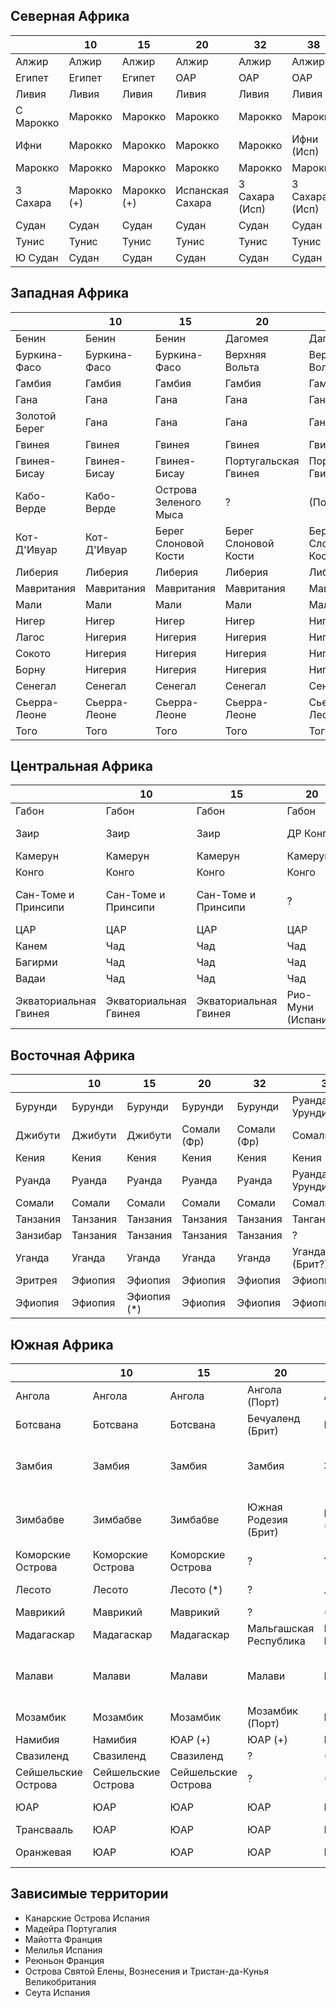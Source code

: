 ## Северная Африка

|           |10             |15             |20                 |32             |38             |55             |64             |...        |
|-----------|---------------|---------------|-------------------|---------------|---------------|---------------|---------------|-----------|
|Алжир      |Алжир          |Алжир          |Алжир              |Алжир          |Алжир          |Франция        |Франция        |Франция    |
|Египет     |Египет         |Египет         |ОАР                |ОАР            |ОАР            |Великобритания |Великобритания |Османия    |
|Ливия      |Ливия          |Ливия          |Ливия              |Ливия          |Ливия          |Великобритания |Италия         |Османия    |
|С Марокко  |Марокко        |Марокко        |Марокко            |Марокко        |Марокко        |Нац. Испания   |Респ. Испания  |Франция    |
|Ифни       |Марокко        |Марокко        |Марокко            |Марокко        |Ифни (Исп)     |Нац. Испания   |Респ. Испания  |Ифни (Исп) |
|Марокко    |Марокко        |Марокко        |Марокко            |Марокко        |Марокко        |Франция        |Франция        |Франция    |
|З Сахара   |Марокко (+)    |Марокко (+)    |Испанская Сахара   |З Сахара (Исп) |З Сахара (Исп) |Нац. Испания   |Респ. Испания  |-          |
|Судан      |Судан          |Судан          |Судан              |Судан          |Судан          |Великобритания |Великобритания |Османия    |
|Тунис      |Тунис          |Тунис          |Тунис              |Тунис          |Тунис          |Франция        |Франция        |Османия    |
|Ю Судан    |Судан          |Судан          |Судан              |Судан          |Судан          |Великобритания |Великобритания |Дарфур     |

## Западная Африка

|               |10             |15                     |20                     |32                     |38                     |55             |64             |...                    |
|---------------|---------------|-----------------------|-----------------------|-----------------------|-----------------------|---------------|---------------|-----------------------|
|Бенин          |Бенин          |Бенин                  |Дагомея                |Дагомея                |Дагомея                |Франция        |Франция        |Дагомея (Фр)           |
|Буркина-Фасо   |Буркина-Фасо   |Буркина-Фасо           |Верхняя Вольта         |Верхняя Вольта         |Верхняя Вольта         |Франция        |Франция        |-                      |
|Гамбия         |Гамбия         |Гамбия                 |Гамбия                 |Гамбия                 |Гамбия (Брит)          |Великобритания |Великобритания |Гамбия (Брит)          |
|Гана           |Гана           |Гана                   |Гана                   |Гана                   |Гана                   |Великобритания |Великобритания |Ашанти                 |
|Золотой Берег  |Гана           |Гана                   |Гана                   |Гана                   |Гана                   |Великобритания |Великобритания |Золотой Берег (Брит)   |
|Гвинея         |Гвинея         |Гвинея                 |Гвинея                 |Гвинея                 |Гвинея                 |Великобритания |Великобритания |Франция                |
|Гвинея-Бисау   |Гвинея-Бисау   |Гвинея-Бисау           |Португальская Гвинея   |Португальская Гвинея   |Португальская Гвинея   |Португалия     |Португалия     |Португалия             |
|Кабо-Верде     |Кабо-Верде     |Острова Зеленого Мыса  |?                      |(Португалия)           |(Португалия)           |Португалия     |Португалия     |Португалия             |
|Кот-Д'Ивуар    |Кот-Д'Ивуар    |Берег Слоновой Кости   |Берег Слоновой Кости   |Берег Слоновой Кости   |Берег Слоновой Кости   |Франция        |Франция        |(Франция)              |
|Либерия        |Либерия        |Либерия                |Либерия                |Либерия                |Либерия                |Либерия        |Либерия        |Либерия                |
|Мавритания     |Мавритания     |Мавритания             |Мавритания             |Мавритания             |Мавритания             |Франция        |Франция        |-                      |
|Мали           |Мали           |Мали                   |Мали                   |Мали                   |Мали                   |Франция        |Франция        |-                      |
|Нигер          |Нигер          |Нигер                  |Нигер                  |Нигер                  |Нигер                  |Франция        |Франция        |-                      |
|Лагос          |Нигерия        |Нигерия                |Нигерия                |Нигерия                |Нигерия                |Великобритания |Великобритания |Лагос (Брит)           |
|Сокото         |Нигерия        |Нигерия                |Нигерия                |Нигерия                |Нигерия                |Великобритания |Великобритания |Сокото                 |
|Борну          |Нигерия        |Нигерия                |Нигерия                |Нигерия                |Нигерия                |Великобритания |Великобритания |Борну                  |
|Сенегал        |Сенегал        |Сенегал                |Сенегал                |Сенегал                |Сенегал                |Франция        |Франция        |Франция                |
|Сьерра-Леоне   |Сьерра-Леоне   |Сьерра-Леоне           |Сьерра-Леоне           |Сьерра-Леоне           |Сьерра-Леоне           |Великобритания |Великобритания |(Великобритания)       |
|Того           |Того           |Того                   |Того                   |Того                   |Того                   |Франция        |Франция        |-                      |

## Центральная Африка

|                       |10                     |15                     |20                 |32             |38             |55             |64             |...                    |
|-----------------------|-----------------------|-----------------------|-------------------|---------------|---------------|---------------|---------------|-----------------------|
|Габон                  |Габон                  |Габон                  |Габон              |Габон          |Габон          |Франция        |Франция        |-                      |
|Заир                   |Заир                   |Заир                   |ДР Конго           |ДР Конго       |ДР Конго       |Бельгия        |Бельгия        |Конго                  |
|Камерун                |Камерун                |Камерун                |Камерун            |Камерун        |Камерун        |Франция        |Франция        |Адамава                |
|Конго                  |Конго                  |Конго                  |Конго              |Конго          |Конго          |Франция        |Франция        |-                      |
|Сан-Томе и Принсипи    |Сан-Томе и Принсипи    |Сан-Томе и Принсипи    |?                  |?              |?              |Португалия     |Португалия     |Сан-Томе и Принсипи    |
|ЦАР                    |ЦАР                    |ЦАР                    |ЦАР                |ЦАР            |ЦАР            |Франция        |Франция        |-                      |
|Канем                  |Чад                    |Чад                    |Чад                |Чад            |Чад            |Франция        |Франция        |Канем                  |
|Багирми                |Чад                    |Чад                    |Чад                |Чад            |Чад            |Франция        |Франция        |Багирми                |
|Вадаи                  |Чад                    |Чад                    |Чад                |Чад            |Чад            |Франция        |Франция        |Вадаи                  |
|Экваториальная Гвинея  |Экваториальная Гвинея  |Экваториальная Гвинея  |Рио-Муни (Испания) |Рио-Муни (Исп) |Рио-Муни (Исп) |Нац. Испания   |Респ. Испания  |Рио-Муни (Исп)         |

## Восточная Африка

|               |10         |15             |20             |32             |38                     |55             |64             |...        |
|---------------|-----------|---------------|---------------|---------------|-----------------------|---------------|---------------|-----------|
|Бурунди        |Бурунди    |Бурунди        |Бурунди        |Бурунди        |Руанда-Урунди(Бельг)   |Бельгия        |Бельгия        |Вахума     |
|Джибути        |Джибути    |Джибути        |Сомали (Фр)    |Сомали (Фр)    |Сомали (Фр)            |Франция        |Франция        |-          |
|Кения          |Кения      |Кения          |Кения          |Кения          |Кения                  |Великобритания |Великобритания |-          |
|Руанда         |Руанда     |Руанда         |Руанда         |Руанда         |Руанда-Урунди(Бельг)   |Бельгия        |Бельгия        |Вахума     |
|Сомали         |Сомали     |Сомали         |Сомали         |Сомали         |Сомали                 |Великобритания |Италия         |-          |
|Танзания       |Танзания   |Танзания       |Танзания       |Танзания       |Танганьика             |Великобритания |Великобритания |Уньямвези  |
|Занзибар       |Танзания   |Танзания       |Танзания       |Танзания       |?                      |Великобритания |Великобритания |Занзибар   |
|Уганда         |Уганда     |Уганда         |Уганда         |Уганда         |Уганда (Брит?)         |Великобритания |Великобритания |Вахума     |
|Эритрея        |Эфиопия    |Эфиопия        |Эфиопия        |Эфиопия        |Эфиопия                |Великобритания |Италия         |Эфиопия    |
|Эфиопия        |Эфиопия    |Эфиопия (*)    |Эфиопия        |Эфиопия        |Эфиопия                |Эфиопия        |Эфиопия        |Эфиопия    |

## Южная Африка

|                       |10                     |15                     |20                     |32                         |38                                     |55             |64             |...                    |
|-----------------------|-----------------------|-----------------------|-----------------------|---------------------------|---------------------------------------|---------------|---------------|-----------------------|
|Ангола                 |Ангола                 |Ангола                 |Ангола (Порт)          |Ангола (Порт)              |Ангола (Порт?)                         |Португалия     |Португалия     |Португалия             |
|Ботсвана               |Ботсвана               |Ботсвана               |Бечуаленд (Брит)       |Ботсвана                   |Бечуаленд (Брит)                       |Великобритания |Великобритания |-                      |
|Замбия                 |Замбия                 |Замбия                 |Замбия                 |Замбия                     |Федерация Родезии и Ньясаленда (Брит?) |Великобритания |Великобритания |Лунда                  |
|Зимбабве               |Зимбабве               |Зимбабве               |Южная Родезия (Брит)   |Южная Родезия (Брит)       |Федерация Родезии и Ньясаленда (Брит?) |Великобритания |Великобритания |-                      |
|Коморские Острова      |Коморские Острова      |Коморские Острова      |?                      |?                          |?                                      |?              |?              |?                      |
|Лесото                 |Лесото                 |Лесото (*)             |?                      |Лесото                     |Басутоленд (Брит)                      |?              |?              |?                      |
|Маврикий               |Маврикий               |Маврикий               |?                      |(Великобритания)           |?                                      |Великобритания |Великобритания |Великобритания         |
|Мадагаскар             |Мадагаскар             |Мадагаскар             |Мальгашская Республика |Малагасийская Республика   |Мальгашская Республика                 |Франция        |Франция        |Имерина                |
|Малави                 |Малави                 |Малави                 |Малави                 |Малави                     |Федерация Родезии и Ньясаленда (Брит?) |Великобритания |Великобритания |-                      |
|Мозамбик               |Мозамбик               |Мозамбик               |Мозамбик (Порт)        |Мозамбик (Порт)            |Мозамбик (Порт?)                       |Португалия     |Португалия     |Португалия             |
|Намибия                |Намибия                |ЮАР (+)                |ЮАР (+)                |ЮАР (+)                    |ЮАР (+)                                |ЮАР (+)        |ЮАР (+)        |-                      |
|Свазиленд              |Свазиленд              |Свазиленд              |?                      |(Великобритания)           |(Великобритания)                       |?              |?              |-                      |
|Сейшельские Острова    |Сейшельские Острова    |Сейшельские Острова    |?                      |(Великобритания)           |(Великобритания)                       |Великобритания |Великобритания |Великобритания         |
|ЮАР                    |ЮАР                    |ЮАР                    |ЮАР                    |ЮАР                        |ЮАР                                    |ЮАР            |ЮАР            |Капская Колония (Нид)  |
|Трансвааль             |ЮАР                    |ЮАР                    |ЮАР                    |ЮАР                        |ЮАР                                    |ЮАР            |ЮАР            |Трансвааль             |
|Оранжевая              |ЮАР                    |ЮАР                    |ЮАР                    |ЮАР                        |ЮАР                                    |ЮАР            |ЮАР            |Оранжевая Респ         |

## Зависимые территории

*   Канарские Острова                                   Испания
*   Мадейра                                             Португалия
*   Майотта                                             Франция
*   Мелилья                                             Испания
*   Реюньон                                             Франция
*   Острова Святой Елены, Вознесения и Тристан-да-Кунья Великобритания
*   Сеута                                               Испания
